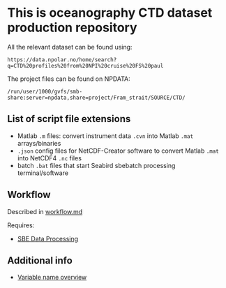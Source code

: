 # This is oceanography CTD dataset production repository

All the relevant dataset can be found using: 
```
https://data.npolar.no/home/search?q=CTD%20profiles%20from%20NPI%20cruise%20FS%20paul
```

The project files can be found on NPDATA: 
```
/run/user/1000/gvfs/smb-share:server=npdata,share=project/Fram_strait/SOURCE/CTD/
```

## List of script file extensions
- Matlab `.m` files: convert instrument data `.cvn` into Matlab `.mat` arrays/binaries
- `.json` config files for NetCDF-Creator software to convert Matlab `.mat` into NetCDF4 `.nc` files
- batch `.bat` files that start Seabird sbebatch processing terminal/software

## Workflow
Described in [workflow.md](workflow.md)

Requires:
- [SBE Data Processing](https://www.seabird.com/software)

## Additional info
- [Variable name overview](https://docs.google.com/spreadsheets/d/1RBGrF3EpTsY2bSWDIT-T6CzXqMzAzaFxAbrmaeaw6wE/edit#gid=0)
